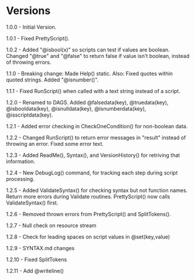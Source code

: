 # Versions

1.0.0 - Initial Version.

1.0.1 - Fixed PrettyScript().

1.0.2 - Added "@isbool(x)" so scripts can test if values are boolean. Changed "@true" and "@false" to return false if value isn't boolean, instead of throwing errors.

1.1.0 - Breaking change: Made Help() static. Also: Fixed quotes within quoted strings. Added "@isnumber()".

1.1.1 - Fixed RunScript() when called with a text string instead of a script.

1.2.0 - Renamed to DAGS. Added @falsedata(key), @truedata(key), @isbooldata(key), @isnulldata(key), @isnumberdata(key), @isscriptdata(key).

1.2.1 - Added error checking in CheckOneCondition() for non-boolean data.

1.2.2 - Changed RunScript() to return error messages in "result" instead of throwing an error. Fixed some error text.

1.2.3 - Added ReadMe(), Syntax(), and VersionHistory() for retriving that information.

1.2.4 - New DebugLog() command, for tracking each step during script processing.

1.2.5 - Added ValidateSyntax() for checking syntax but not function names. Return more errors during Validate routines. PrettyScript() now calls ValidateSyntax() first.

1.2.6 - Removed thrown errors from PrettyScript() and SplitTokens().

1.2.7 - Null check on resource stream

1.2.8 - Check for leading spaces on script values in @set(key,value)

1.2.9 - SYNTAX.md changes

1.2.10 - Fixed SplitTokens

1.2.11 - Add @writeline()